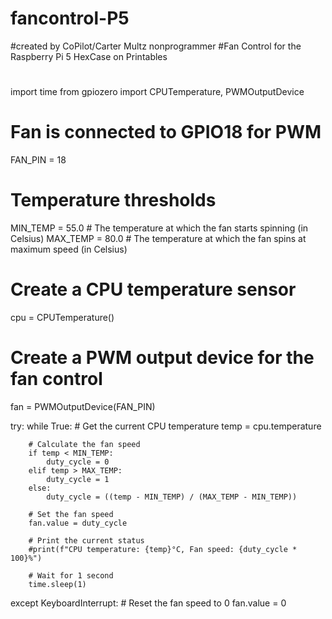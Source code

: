 # fancontrol-P5
#created by CoPilot/Carter Multz nonprogrammer
#Fan Control for the Raspberry Pi 5 HexCase on Printables
#

import time
from gpiozero import CPUTemperature, PWMOutputDevice

# Fan is connected to GPIO18 for PWM
FAN_PIN = 18

# Temperature thresholds
MIN_TEMP = 55.0  # The temperature at which the fan starts spinning (in Celsius)
MAX_TEMP = 80.0  # The temperature at which the fan spins at maximum speed (in Celsius)

# Create a CPU temperature sensor
cpu = CPUTemperature()

# Create a PWM output device for the fan control
fan = PWMOutputDevice(FAN_PIN)

try:
    while True:
        # Get the current CPU temperature
        temp = cpu.temperature

        # Calculate the fan speed
        if temp < MIN_TEMP:
            duty_cycle = 0
        elif temp > MAX_TEMP:
            duty_cycle = 1
        else:
            duty_cycle = ((temp - MIN_TEMP) / (MAX_TEMP - MIN_TEMP))

        # Set the fan speed
        fan.value = duty_cycle

        # Print the current status
        #print(f"CPU temperature: {temp}°C, Fan speed: {duty_cycle * 100}%")

        # Wait for 1 second
        time.sleep(1)

except KeyboardInterrupt:
    # Reset the fan speed to 0
    fan.value = 0
